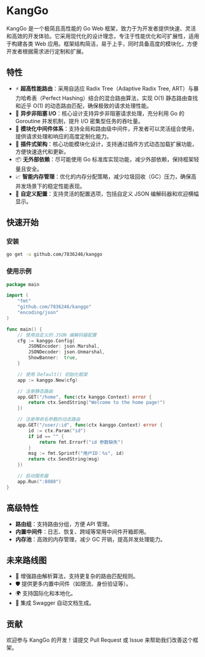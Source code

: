 # KangGo

KangGo 是一个极简且高性能的 Go Web 框架，致力于为开发者提供快速、灵活和高效的开发体验。它采用现代化的设计理念，专注于性能优化和可扩展性，适用于构建各类 Web 应用。框架结构简洁，易于上手，同时具备高度的模块化，方便开发者根据需求进行定制和扩展。

## 特性

- ⚡️ **超高性能路由**：采用自适应 Radix Tree（Adaptive Radix Tree, ART）与暴力哈希表（Perfect Hashing）结合的混合路由算法，实现 O(1) 静态路由查找和近乎 O(1) 的动态路由匹配，确保极致的请求处理性能。
- 🔄 **异步非阻塞 I/O**：核心设计支持异步非阻塞请求处理，充分利用 Go 的 Goroutine 并发机制，提升 I/O 密集型任务的吞吐量。
- 🔌 **模块化中间件体系**：支持全局和路由级中间件，开发者可以灵活组合使用，提供请求处理和响应的高度定制化能力。
- 🧩 **插件式架构**：核心功能模块化设计，支持通过插件方式动态加载扩展功能，方便快速迭代和更新。
- 📦 **无外部依赖**：尽可能使用 Go 标准库实现功能，减少外部依赖，保持框架轻量且安全。
- 📈 **智能内存管理**：优化的内存分配策略，减少垃圾回收（GC）压力，确保高并发场景下的稳定性能表现。
- 🔧 **自定义配置**：支持灵活的配置选项，包括自定义 JSON 编解码器和欢迎横幅显示。

## 快速开始

### 安装

```bash
go get -u github.com/7836246/kanggo
```

### 使用示例

```go
package main

import (
    "fmt"
    "github.com/7836246/kanggo"
    "encoding/json"
)

func main() {
    // 使用自定义的 JSON 编解码器配置
    cfg := kanggo.Config{
        JSONEncoder: json.Marshal,
        JSONDecoder: json.Unmarshal,
        ShowBanner:  true,
    }

    // 使用 Default() 初始化框架
    app := kanggo.New(cfg)

    // 注册静态路由
    app.GET("/home", func(ctx kanggo.Context) error {
        return ctx.SendString("Welcome to the home page!")
    })

    // 注册带命名参数的动态路由
    app.GET("/user/:id", func(ctx kanggo.Context) error {
        id := ctx.Param("id")
        if id == "" {
            return fmt.Errorf("id 参数缺失")
        }
        msg := fmt.Sprintf("用户ID：%s", id)
        return ctx.SendString(msg)
    })

    // 启动服务器
    app.Run(":8080")
}
```

## 高级特性

- **路由组**：支持路由分组，方便 API 管理。
- **内置中间件**：日志、恢复、跨域等常用中间件开箱即用。
- **内存池**：高效的内存管理，减少 GC 开销，提高并发处理能力。

## 未来路线图

- 🔧 增强路由解析算法，支持更复杂的路由匹配规则。
- 🛡️ 提供更多内置中间件（如限流、身份验证等）。
- 🌍 支持国际化和本地化。
- 📜 集成 Swagger 自动文档生成。

## 贡献

欢迎参与 KangGo 的开发！请提交 Pull Request 或 Issue 来帮助我们改善这个框架。